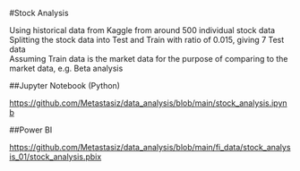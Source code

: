 #Stock Analysis

Using historical data from Kaggle from around 500 individual stock data\
Splitting the stock data into Test and Train with ratio of 0.015, giving 7 Test data\
Assuming Train data is the market data for the purpose of comparing to the market data, e.g. Beta analysis

##Jupyter Notebook (Python)

https://github.com/Metastasiz/data_analysis/blob/main/stock_analysis.ipynb

##Power BI

https://github.com/Metastasiz/data_analysis/blob/main/fi_data/stock_analysis_01/stock_analysis.pbix
